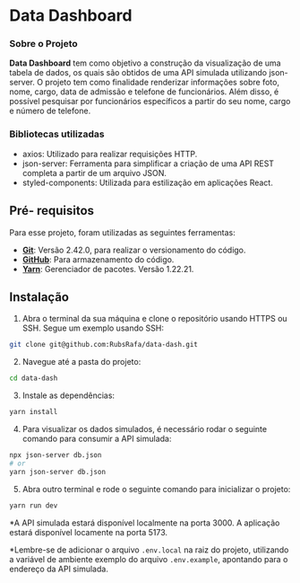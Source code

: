 # Data Dashboard 

### Sobre o Projeto
__Data Dashboard__ tem como objetivo a construção da visualização de uma tabela de dados, os quais são obtidos de uma API simulada utilizando json-server.
O projeto tem como finalidade renderizar informações sobre foto, nome, cargo, data de admissão e telefone de funcionários. Além disso, é possível pesquisar por funcionários específicos a partir do seu nome, cargo e número de telefone.

### Bibliotecas utilizadas
- axios: Utilizado para realizar requisições HTTP.
- json-server: Ferramenta para simplificar a criação de uma API REST completa a partir de um arquivo JSON.
- styled-components: Utilizada para estilização em aplicações React.

## Pré- requisitos
Para esse projeto, foram utilizadas as seguintes ferramentas:
- [__Git__](https://git-scm.com/): Versão 2.42.0, para realizar o versionamento do código.
- [__GitHub__](https://github.com/): Para armazenamento do código.
- [__Yarn__](https://yarnpkg.com/): Gerenciador de pacotes. Versão 1.22.21.

## Instalação
1. Abra o terminal da sua máquina e clone o repositório usando HTTPS ou SSH. Segue um exemplo usando SSH:
```bash
git clone git@github.com:RubsRafa/data-dash.git
```

2. Navegue até a pasta do projeto:
```bash
cd data-dash
```

3. Instale as dependências:
```bash
yarn install
```

4. Para visualizar os dados simulados, é necessário rodar o seguinte comando para consumir a API simulada:
```bash
npx json-server db.json
# or
yarn json-server db.json
```

5. Abra outro terminal e rode o seguinte comando para inicializar o projeto:
```bash
yarn run dev
```

*A API simulada estará disponível localmente na porta 3000. A aplicação estará disponível locamente na porta 5173.

*Lembre-se de adicionar o arquivo `.env.local` na raiz do projeto, utilizando a variável de ambiente exemplo do arquivo `.env.example`, apontando para o endereço da API simulada.